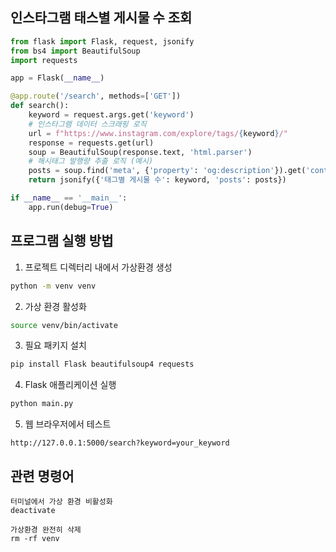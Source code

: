 
## 인스타그램 태스별 게시물 수 조회

```python
from flask import Flask, request, jsonify
from bs4 import BeautifulSoup
import requests

app = Flask(__name__)

@app.route('/search', methods=['GET'])
def search():
    keyword = request.args.get('keyword')
    # 인스타그램 데이터 스크래핑 로직
    url = f"https://www.instagram.com/explore/tags/{keyword}/"
    response = requests.get(url)
    soup = BeautifulSoup(response.text, 'html.parser')
    # 해시태그 발행량 추출 로직 (예시)
    posts = soup.find('meta', {'property': 'og:description'}).get('content')
    return jsonify({'태그별 게시물 수': keyword, 'posts': posts})

if __name__ == '__main__':
    app.run(debug=True)
```

## 프로그램 실행 방법

1. 프로젝트 디렉터리 내에서 가상환경 생성
```bash
python -m venv venv
```

2. 가상 환경 활성화
```bash
source venv/bin/activate
```

3. 필요 패키지 설치
```bash
pip install Flask beautifulsoup4 requests
```

4. Flask 애플리케이션 실행
```bash
python main.py
```

5. 웹 브라우저에서 테스트

`http://127.0.0.1:5000/search?keyword=your_keyword`


## 관련 명령어

```
터미널에서 가상 환경 비활성화
deactivate

가상환경 완전히 삭제
rm -rf venv
```
